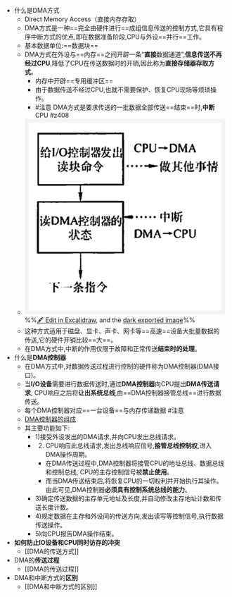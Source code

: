 - 什么是DMA方式
	- Direct Memory Access（直接内存存取）
	- DMA方式是一种==完全由硬件进行==成组信息传送的控制方式,它具有程序中断方式的优点,即在数据准备阶段,CPU与外设==并行==工作。
	- 基本数据单位:==数据块==
	- DMA方式在外设与==内存==之间开辟一条“**直接**数据通道”,**信息传送不再经过CPU**,降低了CPU在传送数据时的开销,因此称为**直接存储器存取方式**。
		- 内存中开辟==专用缓冲区==
		- 由于数据传送不经过CPU,也就不需要保护、恢复CPU现场等烦琐操作。
		- #注意 DMA方式是要求传送的一批数据全部传送==结束==时,**中断**CPU #z408 
	- ![](attachments/IO%E6%96%B9%E5%BC%8F-DMA%E6%96%B9%E5%BC%8F%202022-11-24%2014.52.10.excalidraw.svg)%%[🖋 Edit in Excalidraw](attachments/IO%E6%96%B9%E5%BC%8F-DMA%E6%96%B9%E5%BC%8F%202022-11-24%2014.52.10.excalidraw.md), and the [dark exported image](attachments/IO%E6%96%B9%E5%BC%8F-DMA%E6%96%B9%E5%BC%8F%202022-11-24%2014.52.10.excalidraw.dark.svg)%%
	- 这种方式适用于磁盘、显卡、声卡、网卡等==高速==设备大批量数据的传送,它的硬件开销比较==大==。
	- 在DMA方式中,中断的作用仅限于故障和正常传送**结束时的处理**。
- 什么是**DMA控制器**
	- 在DMA方式中,对数据传送过程进行控制的硬件称为DMA控制器(DMA接口)。
	- 当**I/O设备**需要进行数据传送时,通过**DMA控制器**向CPU提出**DMA传送请求**, CPU响应之后将**让出系统总线**,由==DMA控制器接管总线==进行数据传送。
	- 每个DMA控制器对应==一台设备==与内存传递数据 #注意
	- [DMA控制器的组成](DMA控制器的组成.md)
	- 其主要功能如下:
		- 1)接受外设发出的DMA请求,并向CPU发出总线请求。
		- 2) CPU响应此总线请求,发出总线响应信号,**接管总线控制权**,进入DMA操作周期。
			- 在DMA传送过程中,DMA控制器将接管CPU的地址总线、数据总线和控制总线, CPU的主存控制信号被**禁止使用**。
			- 而当DMA传送结束后,将恢复CPU的一切权利并开始执行其操作。由此可见,DMA控制器**必须具有控制系统总线的能力**。
		- 3)确定传送数据的主存单元地址及长度,并自动修改主存地址计数和传送长度计数。
		- 4)规定数据在主存和外设间的传送方向,发出读写等控制信号,执行数据传送操作。
		- 5)向CPU报告DMA操作结束。
- **如何防止IO设备和CPU同时访存的冲突**
	- [[DMA的传送方式]]
- DMA的**传送过程**
	- [[DMA的传送过程]]
- DMA和中断方式的**区别**
	- [[DMA和中断方式的区别]]